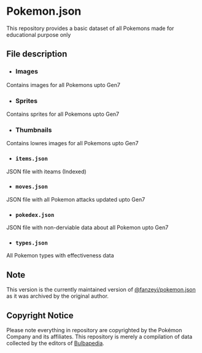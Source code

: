 # Pokemon.json

This repository provides a basic dataset of all Pokemons made for educational purpose only

## File description

- ### Images
Contains images for all Pokemons upto Gen7

- ### Sprites
Contains sprites for all Pokemons upto Gen7

- ### Thumbnails
Contains lowres images for all Pokemons upto Gen7

- ### `items.json`
JSON file with iteams (Indexed)

- ### `moves.json`
JSON file with all Pokemon attacks updated upto Gen7

- ### `pokedex.json`
JSON file with non-derviable data about all Pokemon upto Gen7

- ### `types.json`
All Pokemon types with effectiveness data

## Note
This version is the currently maintained version of [@fanzeyi/pokemon.json](https://github.com/fanzeyi/pokemon.json) as it was archived by the original author.

## Copyright Notice

Please note everything in repository are copyrighted by the Pokémon Company and its affiliates.
This repository is merely a compilation of data collected by the editors of [Bulbapedia](https://bulbapedia.bulbagarden.net/wiki/Main_Page).
